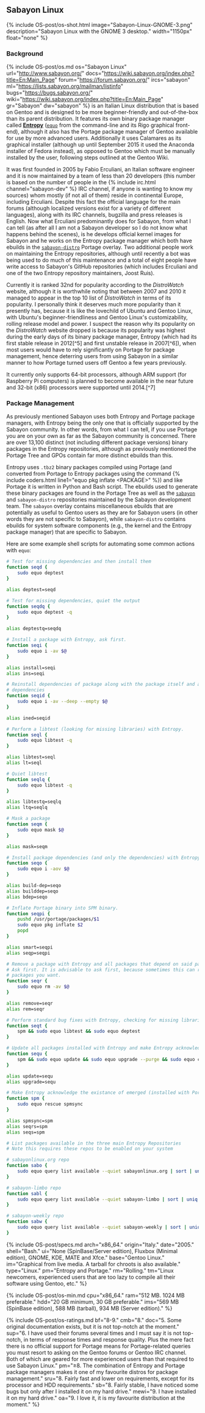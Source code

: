## Sabayon Linux
{% include OS-post/os-shot.html image="Sabayon-Linux-GNOME-3.png" description="Sabayon Linux with the GNOME 3 desktop." width="1150px" float="none" %}

### Background
{% include OS-post/os.md os="Sabayon Linux" url="http://www.sabayon.org/" docs="https://wiki.sabayon.org/index.php?title=En:Main_Page" forum="https://forum.sabayon.org/" ircs="sabayon" ml="https://lists.sabayon.org/mailman/listinfo" bugs="https://bugs.sabayon.org/" wiki="https://wiki.sabayon.org/index.php?title=En:Main_Page" gr="Sabayon" dw="sabayon" %} is an Italian Linux distribution that is based on Gentoo and is designed to be more beginner-friendly and out-of-the-box than its parent distribution. It features its own binary package manager called [**Entropy**](https://wiki.sabayon.org/index.php?title=En:Entropy) ([`equo`](/man/equo.1.html) from the command-line and its Rigo graphical front-end), although it also has the Portage package manager of Gentoo available for use by more advanced users. Additionally it uses Calamares as its graphical installer (although up until September 2015 it used the Anaconda installer of Fedora instead), as opposed to Gentoo which must be manually installed by the user, following steps outlined at the Gentoo Wiki.

It was first founded in 2005 by Fabio Erculiani, an Italian software engineer and it is now maintained by a team of less than 20 developers (this number is based on the number of people in the {% include irc.html channel="sabayon-dev" %} IRC channel, if anyone is wanting to know my sources) whom mostly (if not all of them) reside in continental Europe, including Erculiani. Despite this fact the official language for the main forums (although localized versions exist for a variety of different languages), along with its IRC channels, bugzilla and press releases is English. Now what Erculiani predominantly does for Sabayon, from what I can tell (as after all I am not a Sabayon developer so I do not know what happens behind the scenes), is he develops official kernel images for Sabayon and he works on the Entropy package manager which both have ebuilds in the [`sabayon-distro`](https://github.com/Sabayon/sabayon-distro) Portage overlay. Two additional people work on maintaining the Entropy repositories, although until recently a bot was being used to do much of this maintenance and a total of eight people have write access to Sabayon's GitHub repositories (which includes Erculiani and one of the two Entropy repository maintainers, Joost Ruis).

Currently it is ranked 32nd for popularity according to the *DistroWatch* website, although it is worthwhile noting that between 2007 and 2010 it managed to appear in the top 10 list of *DistroWatch* in terms of its popularity. I personally think it deserves much more popularity than it presently has, because it is like the lovechild of Ubuntu and Gentoo Linux, with Ubuntu's beginner-friendliness and Gentoo Linux's customizability, rolling release model and power. I suspect the reason why its popularity on the *DistroWatch* website dropped is because its popularity was highest during the early days of its binary package manager, Entropy (which had its first stable release in 2012[^5] and first unstable release in 2007[^6]), when most users would have to rely significantly on Portage for package management, hence deterring users from using Sabayon in a similar manner to how Portage turned users off Gentoo a few years previously.

It currently only supports 64-bit processors, although ARM support (for Raspberry Pi computers) is planned to become available in the near future and 32-bit (x86) processors were supported until 2014.[^7]

### Package Management
As previously mentioned Sabayon uses both Entropy and Portage package managers, with Entropy being the only one that is officially supported by the Sabayon community. In other words, from what I can tell, if you use Portage you are on your own as far as the Sabayon community is concerned. There are over 13,100 distinct (not including different package versions) binary packages in the Entropy repositories, although as previously mentioned the Portage Tree and GPOs contain far more distinct ebuilds than this.

Entropy uses `.tbz2` binary packages compiled using Portage (and converted from Portage to Entropy packages using the command {% include coders.html line1="equo pkg inflate &lt;PACKAGE&gt;" %}) and like Portage it is written in Python and Bash script. The ebuilds used to generate these binary packages are found in the Portage Tree as well as the [`sabayon`](https://github.com/Sabayon/for-gentoo) and `sabayon-distro` repositories maintained by the Sabayon development team. The `sabayon` overlay contains miscellaneous ebuilds that are potentially as useful to Gentoo users as they are for Sabayon users (in other words they are not specific to Sabayon), while `sabayon-distro` contains ebuilds for system software components (e.g., the kernel and the Entropy package manager) that are specific to Sabayon.

Here are some example shell scripts for automating some common actions with `equo`:
```bash
# Test for missing dependencies and then install them
function seqd {
	sudo equo deptest
}

alias deptest=seqd

# Test for missing dependencies, quiet the output
function seqdq {
	sudo equo deptest -q
}

alias deptestq=seqdq

# Install a package with Entropy, ask first.
function seqi {
	sudo equo i -av $@
}

alias install=seqi
alias ins=seqi

# Reinstall dependencies of package along with the package itself and all deep
# dependencies
function seqid {
	sudo equo i -av --deep --empty $@
}

alias ined=seqid

# Perform a libtest (looking for missing libraries) with Entropy.
function seql {
	sudo equo libtest -q
}

alias libtest=seql
alias lt=seql

# Quiet libtest
function seqlq {
	sudo equo libtest -q
}

alias libtestq=seqlq
alias ltq=seqlq

# Mask a package
function seqm {
	sudo equo mask $@
}

alias mask=seqm

# Install package dependencies (and only the dependencies) with Entropy
function seqo {
	sudo equo i -aov $@
}

alias build-dep=seqo
alias builddep=seqo
alias bdep=seqo

# Inflate Portage binary into SPM binary.
function seqpi {
	pushd /usr/portage/packages/$1
	sudo equo pkg inflate $2
	popd
}

alias smart=seqpi
alias seqp=seqpi

# Remove a package with Entropy and all packages that depend on said package
# Ask first. It is advisable to ask first, because sometimes this can remove
# packages you want.
function seqr {
	sudo equo rm -av $@
}

alias remove=seqr
alias rem=seqr

# Perform standard bug fixes with Entropy, checking for missing libraries and dependencies.
function seqt {
	spm && sudo equo libtest && sudo equo deptest
}

# Update all packages installed with Entropy and make Entropy acknowledge emerged packages
function sequ {
	spm && sudo equo update && sudo equo upgrade --purge && sudo equo cleanup
}

alias update=sequ
alias upgrade=sequ

# Make Entropy acknowledge the existance of emerged (installed with Portage) packages
function spm {
	sudo equo rescue spmsync
}

alias spmsync=spm
alias seqrs=spm
alias seqs=spm

# List packages available in the three main Entropy Repositories
# Note this requires these repos to be enabled on your system

# sabayonlinux.org repo
function sabo {
	sudo equo query list available --quiet sabayonlinux.org | sort | uniq | wc -l
}

# sabayon-limbo repo
function sabl {
	sudo equo query list available --quiet sabayon-limbo | sort | uniq | wc -l
}

# sabayon-weekly repo
function sabw {
	sudo equo query list available --quiet sabayon-weekly | sort | uniq | wc -l
}
```

{% include OS-post/specs.md arch="x86_64." origin="Italy." date="2005." shell="Bash." ui="None (SpinBase/Server edition), Fluxbox (Minimal edition), GNOME, KDE, MATE and Xfce." base="Gentoo Linux." im="Graphical from live media. A tarball for chroots is also available." type="Linux." pm="Entropy and Portage." rm="Rolling." tm="Linux newcomers, experienced users that are too lazy to compile all their software using Gentoo, etc." %}

{% include OS-post/os-min.md cpu="x86_64." ram="512 MB. 1024 MB preferable." hdd="20 GB minimum, 30 GB preferable." ims="569 MB (SpinBase edition), 588 MB (tarball), 934 MB (Server edition)." %}

{% include OS-post/os-ratings.md bf="8-9." cmb="8." doc="5. Some original documentation exists, but it is not top-notch at the moment." sup="6. I have used their forums several times and I must say it is not top-notch, in terms of response times and response quality. Plus the mere fact there is no official support for Portage means for Portage-related queries you must resort to asking on the Gentoo forums or Gentoo IRC channel. Both of which are geared for more experienced users than that required to use Sabayon Linux." pm="&geq;8. The combination of Entropy and Portage package managers makes it one of my favourite distros for package management." sru="8. Fairly fast and lower on requirements, except for its processor and HDD requirements." sb="8. Fairly stable, I have noticed some bugs but only after I installed it on my hard drive." mewi="9. I have installed it on my hard drive." oa="9. I love it, it is my favourite distribution at the moment." %}
